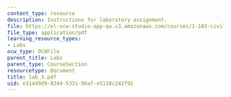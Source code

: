 ```yaml
---
content_type: resource
description: Instructions for laboratory assignment.
file: https://ol-ocw-studio-app-qa.s3.amazonaws.com/courses/1-103-civil-engineering-materials-laboratory-spring-2004/e31449d98244533196afe5110c242f92_lab_3.pdf
file_type: application/pdf
learning_resource_types:
- Labs
ocw_type: OCWFile
parent_title: Labs
parent_type: CourseSection
resourcetype: Document
title: lab_3.pdf
uid: e31449d9-8244-5331-96af-e5110c242f92
---
```

